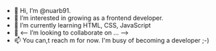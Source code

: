 - 👋 Hi, I’m @nuarb91.
- 👀 I’m interested in growing as a frontend developer.
- 🌱 I’m currently learning HTML, CSS, JavaScript
- 💞️ <-- I’m looking to collaborate on ... -->
- 📫 You can,t reach m for now. I'm busy of becoming a developer ;-)

<!---
nuarb91/nuarb91 is a ✨ special ✨ repository because its `README.md` (this file) appears on your GitHub profile.
You can click the Preview link to take a look at your changes.
--->
